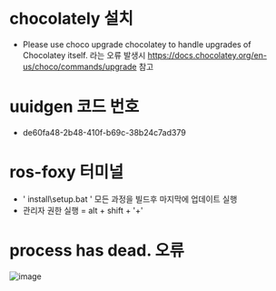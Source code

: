 # chocolately 설치
- Please use choco upgrade chocolatey to handle upgrades of Chocolatey itself. 라는 오류 발생시 
  https://docs.chocolatey.org/en-us/choco/commands/upgrade  참고

# uuidgen 코드 번호
- de60fa48-2b48-410f-b69c-38b24c7ad379

# ros-foxy 터미널
- ' install\setup.bat '  모든 과정을 빌드후 마지막에 업데이트 실행
- 관리자 권한 실행 = alt + shift + '+'

# process has dead. 오류
![image](https://user-images.githubusercontent.com/88695655/180931551-b9a193b7-a810-47b3-b1b2-7934acd937e8.png)

